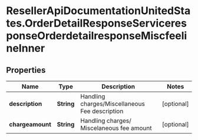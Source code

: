 # ResellerApiDocumentationUnitedStates.OrderDetailResponseServiceresponseOrderdetailresponseMiscfeelineInner

## Properties

Name | Type | Description | Notes
------------ | ------------- | ------------- | -------------
**description** | **String** | Handling charges/Miscellaneous Fee description | [optional] 
**chargeamount** | **String** | Handling charges/ Miscelaneous fee amount | [optional] 



